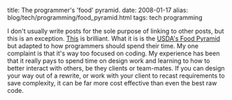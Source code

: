 title: The programmer's 'food' pyramid.
date: 2008-01-17
alias: blog/tech/programming/food_pyramid.html
tags: tech programming

I don't usually write posts for the sole purpose of linking to other
posts, but this is an exception. <a
href="http://osteele.com/archives/2008/01/programmers-pyramid">This</a>
is brilliant. What it is is the <a
href="http://www.mypyramid.gov/">USDA's Food Pyramid</a> but adapted to
how programmers should spend their time.  My one complaint is that
it's way too focused on coding.  My experience has been that it really
pays to spend time on design work and learning to how to better
interact with others, be they clients or team-mates. If you can design
your way out of a rewrite, or work with your client to recast
requirements to save complexity, it can be far more cost effective
than even the best raw code.

